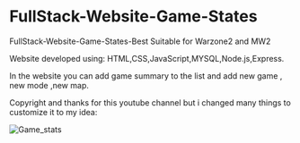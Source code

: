 # FullStack-Website-Game-States
FullStack-Website-Game-States-Best Suitable for Warzone2 and MW2

Website developed using: HTML,CSS,JavaScript,MYSQL,Node.js,Express.<br>

In the website you can add game summary to the list and add new game , new mode ,new map.


Copyright and thanks for this youtube channel but i changed many things to customize it to my idea: 


![Game_stats](https://github.com/Ali-Laoz/FullStack-Website-Game-States/assets/45918521/fd0c3ebf-ad90-4653-aa55-2c4890c1adc9)
